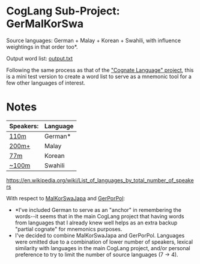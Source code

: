 # CogLang Sub-Project:  GerMalKorSwa

Source languages:  German + Malay + Korean + Swahili, with influence weightings in that order too*.

Output word list:  [output.txt](https://github.com/hchiam/cognateLanguage/blob/master/miniExamples/germalkorswa/output.txt)

Following the same process as that of the ["Cognate Language" project](https://github.com/hchiam/cognateLanguage), this is a mini test version to create a word list to serve as a mnemonic tool for a few other languages of interest.

# Notes

| Speakers:                                                 |   Language    |
| ---                                                       |   ---         |
|   [110m](https://en.wikipedia.org/wiki/German_language)	|   German*     |
|   [200m+](https://en.wikipedia.org/wiki/Malay_language)   |   Malay       |
|   [77m](https://en.wikipedia.org/wiki/Korean_language)    |   Korean      |
|   [~100m](https://en.wikipedia.org/wiki/Swahili_language) |   Swahili     |

https://en.wikipedia.org/wiki/List_of_languages_by_total_number_of_speakers

With respect to [MalKorSwaJapa](https://github.com/hchiam/cognateLanguage/tree/master/miniExamples/malKorSwaJapa) and [GerPorPol](https://github.com/hchiam/cognateLanguage/tree/master/miniExamples/gerPorPol):

 * *I've included German to serve as an "anchor" in remembering the words--it seems that in the main CogLang project that having words from languages that I already knew well helps as an extra backup "partial cognate" for mnemonics purposes. 
 * I've decided to combine MalKorSwaJapa and GerPorPol.  Languages were omitted due to a combination of lower number of speakers, lexical similarity with languages in the main CogLang project, and/or personal preference to try to limit the number of source languages (7 -> 4).  

